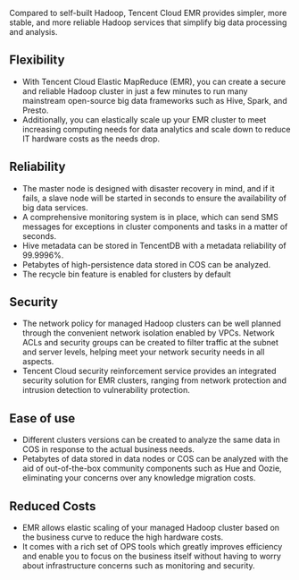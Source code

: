 Compared to self-built Hadoop, Tencent Cloud EMR provides simpler, more stable, and more reliable Hadoop services that simplify big data processing and analysis.

## Flexibility
* With Tencent Cloud Elastic MapReduce (EMR), you can create a secure and reliable Hadoop cluster in just a few minutes to run many mainstream open-source big data frameworks such as Hive, Spark, and Presto. 
* Additionally, you can elastically scale up your EMR cluster to meet increasing computing needs for data analytics and scale down to reduce IT hardware costs as the needs drop. 

## Reliability
* The master node is designed with disaster recovery in mind, and if it fails, a slave node will be started in seconds to ensure the availability of big data services. 
* A comprehensive monitoring system is in place, which can send SMS messages for exceptions in cluster components and tasks in a matter of seconds.
* Hive metadata can be stored in TencentDB with a metadata reliability of 99.9996%.
* Petabytes of high-persistence data stored in COS can be analyzed.
* The recycle bin feature is enabled for clusters by default

## Security
* The network policy for managed Hadoop clusters can be well planned through the convenient network isolation enabled by VPCs. Network ACLs and security groups can be created to filter traffic at the subnet and server levels, helping meet your network security needs in all aspects.
* Tencent Cloud security reinforcement service provides an integrated security solution for EMR clusters, ranging from network protection and intrusion detection to vulnerability protection.

## Ease of use
* Different clusters versions can be created to analyze the same data in COS in response to the actual business needs.
* Petabytes of data stored in data nodes or COS can be analyzed with the aid of out-of-the-box community components such as Hue and Oozie, eliminating your concerns over any knowledge migration costs.

## Reduced Costs
* EMR allows elastic scaling of your managed Hadoop cluster based on the business curve to reduce the high hardware costs.
* It comes with a rich set of OPS tools which greatly improves efficiency and enable you to focus on the business itself without having to worry about infrastructure concerns such as monitoring and security.



